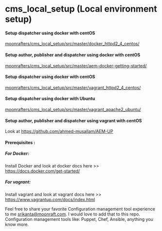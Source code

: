 # cms_local_setup (Local environment setup)
#### Setup dispatcher using docker with centOS
[moonrafters/cms_local_setup/src/master/docker_httpd2_4_centos/](docker_httpd2_4_centos/README.md)
#### Setup author, publisher and dispatcher using docker with centOS 
[moonrafters/cms_local_setup/src/master/aem-docker-getting-started/](aem-docker-getting-started/README.md)

#### Setup dispatcher using docker with centOS 
[moonrafters/cms_local_setup/src/master/vagrant_httpd2_4_centos/](vagrant_httpd2_4_centos/README.md)

#### Setup dispatcher using docker with Ubuntu 
[moonrafters/cms_local_setup/src/master/vagrant_apache2_ubuntu/](vagrant_apache2_ubuntu/README.md)

#### Setup author, publisher and dispatcher using vagrant with centOS
Look at https://github.com/ahmed-musallam/AEM-UP

#### Prerequisites : 
##### For Docker:
Install Docker
and look at docker docs here >> https://docs.docker.com/get-started/
##### For vagrant:
Install vagrant 
and look at vagrant docs here >> https://www.vagrantup.com/docs/index.html

Feel free to share your favorite Configuration management tool experience to me srikanta@moonraft.com.
I would love to add that to this repo.
Configuration management tools like: Puppet, Chef, Ansible, anything you know more.